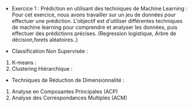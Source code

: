 - Exercice 1 : Prédiction en utilisant des techniques de Machine Learning :
Pour cet exercice, nous avons travailler sur un jeu de données pour effectuer une prédiction. L'objectif est d'utiliser différentes techniques de machine learning pour comprendre et analyser les données, puis effectuer des prédictions précises.
(Regression logistique, Arbre de décision,forets aléatoires..)

- Classification Non Supervisée :

1) K-means :
2) Clustering Hiérarchique :

- Techniques de Réduction de Dimensionnalité :

1) Analyse en Composantes Principales (ACP)
2) Analyse des Correspondances Multiples (ACM)
